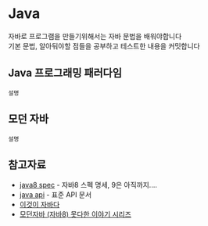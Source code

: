 # Java

자바로 프로그램을 만들기위해서는 자바 문법을 배워야합니다<br/>
기본 문법, 알아둬야할 점들을 공부하고 테스트한 내용을 커밋합니다


## Java 프로그래밍 패러다임
````
설명
````


## 모던 자바
````
설명
````

##

## 참고자료

* [java8 spec](http://docs.oracle.com/javase/specs/jls/se8/html/index.html) - 자바8 스펙 명세, 9은 아직까지....
* [java api](http://docs.oracle.com/javase/8/docs/api/) - 표준 API 문서
* [이것이 자바다](http://www.hanbit.co.kr/store/books/look.php?p_code=B1460673937)
* [모던자바 (자바8) 못다한 이야기 시리즈](https://www.youtube.com/playlist?list=PLRIMoAKN8c6O8_VHOyBOhzBCeN7ShyJ27)

